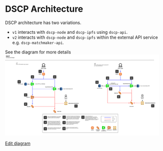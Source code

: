 # DSCP Architecture

DSCP architecture has two variations.

- `v1` interacts with `dscp-node` and `dscp-ipfs` using `dscp-api`.
- `v2` interacts with `dscp-node` and `dscp-ipfs` within the external API service e.g. `dscp-matchmaker-api`.

See the diagram for more details
![Architecture Diagram](../assets/architecture-v1.svg)

[Edit diagram](https://docs.google.com/drawings/d/1eanItroFbYsq9VPdpPe-2vMjSPNHgFpFmLiL6K_K5mM/edit)
